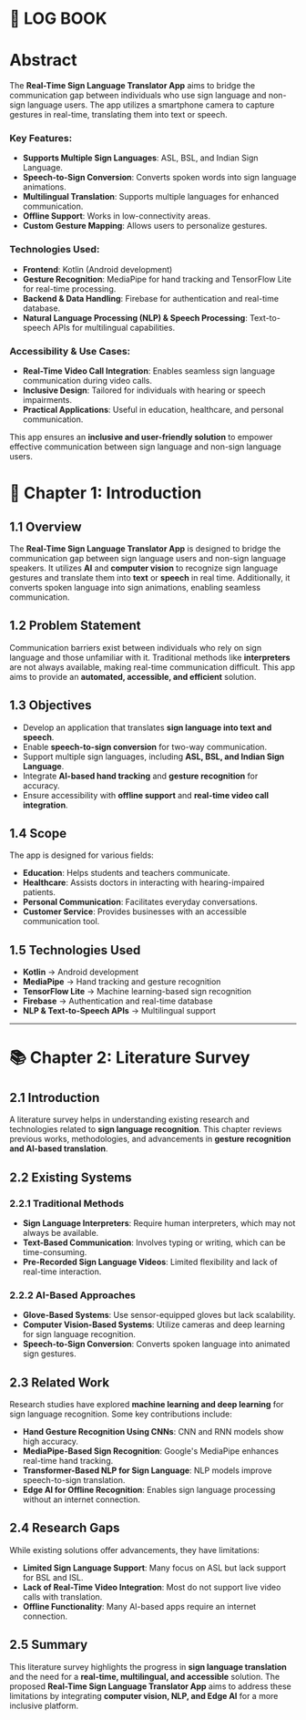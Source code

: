 # 📝 LOG BOOK 

# Abstract

The **Real-Time Sign Language Translator App** aims to bridge the communication gap between individuals who use sign language and non-sign language users. The app utilizes a smartphone camera to capture gestures in real-time, translating them into text or speech. 

### Key Features:
- **Supports Multiple Sign Languages**: ASL, BSL, and Indian Sign Language.
- **Speech-to-Sign Conversion**: Converts spoken words into sign language animations.
- **Multilingual Translation**: Supports multiple languages for enhanced communication.
- **Offline Support**: Works in low-connectivity areas.
- **Custom Gesture Mapping**: Allows users to personalize gestures.

### Technologies Used:
- **Frontend**: Kotlin (Android development)
- **Gesture Recognition**: MediaPipe for hand tracking and TensorFlow Lite for real-time processing.
- **Backend & Data Handling**: Firebase for authentication and real-time database.
- **Natural Language Processing (NLP) & Speech Processing**: Text-to-speech APIs for multilingual capabilities.

### Accessibility & Use Cases:
- **Real-Time Video Call Integration**: Enables seamless sign language communication during video calls.
- **Inclusive Design**: Tailored for individuals with hearing or speech impairments.
- **Practical Applications**: Useful in education, healthcare, and personal communication.

This app ensures an **inclusive and user-friendly solution** to empower effective communication between sign language and non-sign language users.


# 📖 Chapter 1: Introduction  

## 1.1 Overview  
The **Real-Time Sign Language Translator App** is designed to bridge the communication gap between sign language users and non-sign language speakers. It utilizes **AI** and **computer vision** to recognize sign language gestures and translate them into **text** or **speech** in real time. Additionally, it converts spoken language into sign animations, enabling seamless communication.  

## 1.2 Problem Statement  
Communication barriers exist between individuals who rely on sign language and those unfamiliar with it. Traditional methods like **interpreters** are not always available, making real-time communication difficult. This app aims to provide an **automated, accessible, and efficient** solution.  

## 1.3 Objectives  
- Develop an application that translates **sign language into text and speech**.  
- Enable **speech-to-sign conversion** for two-way communication.  
- Support multiple sign languages, including **ASL, BSL, and Indian Sign Language**.  
- Integrate **AI-based hand tracking** and **gesture recognition** for accuracy.  
- Ensure accessibility with **offline support** and **real-time video call integration**.  

## 1.4 Scope  
The app is designed for various fields:  
- **Education**: Helps students and teachers communicate.  
- **Healthcare**: Assists doctors in interacting with hearing-impaired patients.  
- **Personal Communication**: Facilitates everyday conversations.  
- **Customer Service**: Provides businesses with an accessible communication tool.  

## 1.5 Technologies Used  
- **Kotlin** → Android development  
- **MediaPipe** → Hand tracking and gesture recognition  
- **TensorFlow Lite** → Machine learning-based sign recognition  
- **Firebase** → Authentication and real-time database  
- **NLP & Text-to-Speech APIs** → Multilingual support  

---

# 📚 Chapter 2: Literature Survey  

## 2.1 Introduction  
A literature survey helps in understanding existing research and technologies related to **sign language recognition**. This chapter reviews previous works, methodologies, and advancements in **gesture recognition and AI-based translation**.  

## 2.2 Existing Systems  

### 2.2.1 Traditional Methods  
- **Sign Language Interpreters**: Require human interpreters, which may not always be available.  
- **Text-Based Communication**: Involves typing or writing, which can be time-consuming.  
- **Pre-Recorded Sign Language Videos**: Limited flexibility and lack of real-time interaction.  

### 2.2.2 AI-Based Approaches  
- **Glove-Based Systems**: Use sensor-equipped gloves but lack scalability.  
- **Computer Vision-Based Systems**: Utilize cameras and deep learning for sign language recognition.  
- **Speech-to-Sign Conversion**: Converts spoken language into animated sign gestures.  

## 2.3 Related Work  
Research studies have explored **machine learning and deep learning** for sign language recognition. Some key contributions include:  

- **Hand Gesture Recognition Using CNNs**: CNN and RNN models show high accuracy.  
- **MediaPipe-Based Sign Recognition**: Google's MediaPipe enhances real-time hand tracking.  
- **Transformer-Based NLP for Sign Language**: NLP models improve speech-to-sign translation.  
- **Edge AI for Offline Recognition**: Enables sign language processing without an internet connection.  

## 2.4 Research Gaps  
While existing solutions offer advancements, they have limitations:  
- **Limited Sign Language Support**: Many focus on ASL but lack support for BSL and ISL.  
- **Lack of Real-Time Video Integration**: Most do not support live video calls with translation.  
- **Offline Functionality**: Many AI-based apps require an internet connection.  

## 2.5 Summary  
This literature survey highlights the progress in **sign language translation** and the need for a **real-time, multilingual, and accessible** solution. The proposed **Real-Time Sign Language Translator App** aims to address these limitations by integrating **computer vision, NLP, and Edge AI** for a more inclusive platform.  
